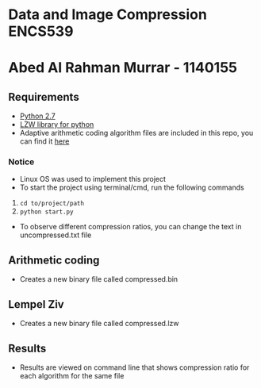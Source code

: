 # Data and Image Compression ENCS539
# Abed Al Rahman Murrar - 1140155

## Requirements
* [Python 2.7](https://www.python.org/downloads/)
* [LZW library for python](https://github.com/joeatwork/python-lzw)
* Adaptive arithmetic coding algorithm files are included in this repo, you can find it [here](https://github.com/nayuki/Reference-arithmetic-coding)

### Notice
* Linux OS was used to implement this project
* To start the project using terminal/cmd, run the following commands
1) `cd to/project/path`
2) `python start.py`
* To observe different compression ratios, you can change the text in uncompressed.txt file


## Arithmetic coding
* Creates a new binary file called compressed.bin

## Lempel Ziv
* Creates a new binary file called compressed.lzw

## Results
* Results are viewed on command line that shows compression ratio for each algorithm for the same file